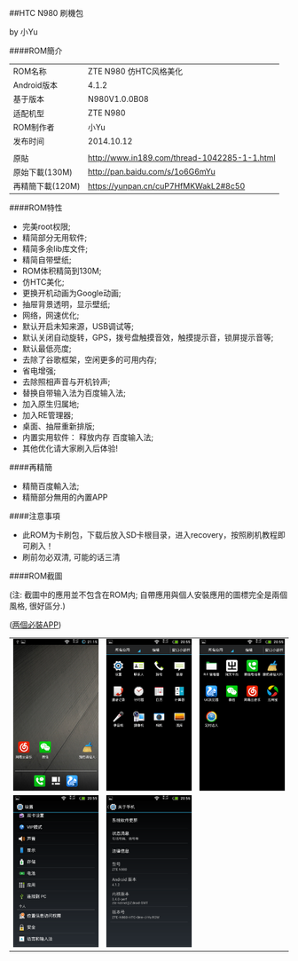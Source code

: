 ##HTC N980 刷機包

by 小Yu

####ROM簡介

| | |
| :--- | :--- |
| ROM名称 | ZTE N980 仿HTC风格美化 |
| Android版本 | 4.1.2 |
| 基于版本 |  N980V1.0.0B08 |
| 适配机型 | ZTE N980 |
| ROM制作者 | 小Yu |
| 发布时间 | 2014.10.12 |
| | |
| 原貼 | http://www.in189.com/thread-1042285-1-1.html |
| 原始下載(130M) | http://pan.baidu.com/s/1o6G6mYu |
| 再精簡下載(120M) | https://yunpan.cn/cuP7HfMKWakL2#8c50 |

####ROM特性

- 完美root权限;
- 精简部分无用软件;
- 精简多余lib库文件;
- 精简自带壁纸;
- ROM体积精简到130M;
- 仿HTC美化;
- 更换开机动画为Google动画;
- 抽屉背景透明，显示壁纸;
- 网络，网速优化;
- 默认开启未知来源，USB调试等;
- 默认关闭自动旋转，GPS，拨号盘触摸音效，触摸提示音，锁屏提示音等;
- 默认最低亮度;
- 去除了谷歌框架，空闲更多的可用内存;
- 省电增强;
- 去除照相声音与开机铃声;
- 替换自带输入法为百度输入法;
- 加入原生归属地;
- 加入RE管理器;
- 桌面、抽屉重新排版;
- 内置实用软件： 释放内存 百度输入法;
- 其他优化请大家刷入后体验!
 
####再精簡

- 精簡百度輸入法;
- 精簡部分無用的內置APP

####注意事項

- 此ROM为卡刷包，下载后放入SD卡根目录，进入recovery，按照刷机教程即可刷入！
- 刷前勿必双清, 可能的话三清

####ROM截圖

(注: 截圖中的應用並不包含在ROM内; 自帶應用與個人安裝應用的圖標完全是兩個風格, 很好區分.)

([两個必裝APP](../zzz.Android-APP))

| | | |
| :--- | :--- | :--- |
| <img width="260" src="img/1.png"> | <img width="260" src="img/2.png"> | <img width="260" src="img/3.png"> |
| <img width="260" src="img/4.png"> | <img width="260" src="img/5.png"> | |
